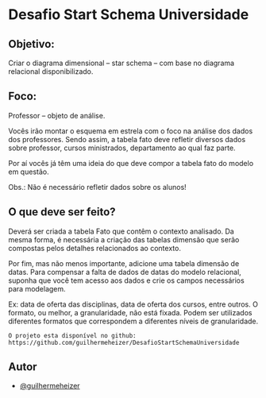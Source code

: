 
# Desafio Start Schema Universidade 

## Objetivo: 
Criar o diagrama dimensional – star schema – com base no diagrama relacional disponibilizado.

## Foco:
Professor – objeto de análise.

Vocês irão montar o esquema em estrela com o foco na análise dos dados dos professores. Sendo assim, a tabela fato deve refletir diversos dados sobre professor, cursos ministrados, departamento ao qual faz parte.

Por aí vocês já têm uma ideia do que deve compor a tabela fato do modelo em questão.

Obs.: Não é necessário refletir dados sobre os alunos!

## O que deve ser feito?
Deverá ser criada a tabela Fato que contêm o contexto analisado. Da mesma forma, é necessária a criação das tabelas dimensão que serão compostas pelos detalhes relacionados ao contexto.

Por fim, mas não menos importante, adicione uma tabela dimensão de datas. Para compensar a falta de dados de datas do modelo relacional, suponha que você tem acesso aos dados e crie os campos necessários para modelagem. 

Ex: data de oferta das disciplinas, data de oferta dos cursos, entre outros. O formato, ou melhor, a granularidade, não está fixada. Podem ser utilizados diferentes formatos que correspondem a diferentes níveis de granularidade.


```
O projeto esta disponível no github: https://github.com/guilhermeheizer/DesafioStartSchemaUniversidade

```


## Autor

- [@guilhermeheizer](https://www.github.com/guilhermeheizer)



